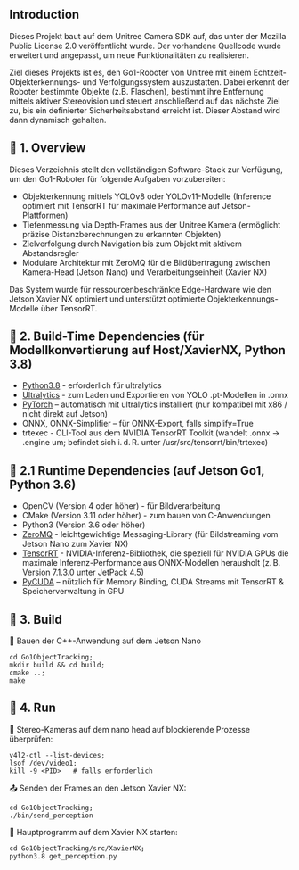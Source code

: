 Introduction
---

Dieses Projekt baut auf dem Unitree Camera SDK auf, das unter der Mozilla Public License 2.0 veröffentlicht wurde. Der vorhandene Quellcode wurde erweitert und angepasst, um neue Funktionalitäten zu realisieren.

Ziel dieses Projekts ist es, den Go1-Roboter von Unitree mit einem Echtzeit-Objekterkennungs- und Verfolgungssystem auszustatten. Dabei erkennt der Roboter bestimmte Objekte (z.B. Flaschen), bestimmt ihre Entfernung mittels aktiver Stereovision und steuert anschließend auf das nächste Ziel zu, bis ein definierter Sicherheitsabstand erreicht ist. Dieser Abstand wird dann dynamisch gehalten.

🧭 1. Overview
---

Dieses Verzeichnis stellt den vollständigen Software-Stack zur Verfügung, um den Go1-Roboter für folgende Aufgaben vorzubereiten:

- Objekterkennung mittels YOLOv8 oder YOLOv11-Modelle (Inference optimiert mit TensorRT für maximale Performance auf Jetson-Plattformen)
- Tiefenmessung via Depth-Frames aus der Unitree Kamera (ermöglicht präzise Distanzberechnungen zu erkannten Objekten)
- Zielverfolgung durch Navigation bis zum Objekt mit aktivem Abstandsregler
- Modulare Architektur mit ZeroMQ für die Bildübertragung zwischen Kamera-Head (Jetson Nano) und Verarbeitungseinheit (Xavier NX)

Das System wurde für ressourcenbeschränkte Edge-Hardware wie den Jetson Xavier NX optimiert und unterstützt optimierte Objekterkennungs-Modelle über TensorRT.

🔧 2. Build-Time Dependencies (für Modellkonvertierung auf Host/XavierNX, Python 3.8)
---

- [Python3.8](https://linuxize.com/post/how-to-install-python-3-8-on-ubuntu-18-04/) - erforderlich für ultralytics
- [Ultralytics](https://docs.ultralytics.com/de/quickstart/) - zum Laden und Exportieren von YOLO .pt-Modellen in .onnx
- [PyTorch](https://docs.ultralytics.com/de/guides/nvidia-jetson/#install-pytorch-and-torchvision) – automatisch mit ultralytics installiert (nur kompatibel mit x86 / nicht direkt auf Jetson)
- ONNX, ONNX-Simplifier – für ONNX-Export, falls simplify=True
- trtexec - CLI-Tool aus dem NVIDIA TensorRT Toolkit (wandelt .onnx → .engine um; befindet sich i. d. R. unter /usr/src/tensorrt/bin/trtexec)

🚀 2.1 Runtime Dependencies (auf Jetson Go1, Python 3.6)
---

- OpenCV (Version 4 oder höher) - für Bildverarbeitung
- CMake (Version 3.11 oder höher) - zum bauen von C-Anwendungen
- Python3 (Version 3.6 oder höher)
- [ZeroMQ](https://zeromq.org/get-started/) - leichtgewichtige Messaging-Library (für Bildstreaming vom Jetson Nano zum Xavier NX)
- [TensorRT](https://developer.nvidia.com/tensorrt) - NVIDIA-Inferenz-Bibliothek, die speziell für NVIDIA GPUs die maximale Inferenz-Performance aus ONNX-Modellen herausholt (z. B. Version 7.1.3.0 unter JetPack 4.5)
- [PyCUDA](https://wiki.tiker.net/PyCuda/Installation/Linux/) – nützlich für Memory Binding, CUDA Streams mit TensorRT & Speicherverwaltung in GPU

📁 3. Build 
---

🔨 Bauen der C++-Anwendung auf dem Jetson Nano
```
cd Go1ObjectTracking;
mkdir build && cd build;
cmake ..;
make
```

🚀 4. Run 
---

🎥 Stereo-Kameras auf dem nano head auf blockierende Prozesse überprüfen:
```
v4l2-ctl --list-devices;
lsof /dev/video1;
kill -9 <PID>   # falls erforderlich
```

📤 Senden der Frames an den Jetson Xavier NX:
```
cd Go1ObjectTracking; 
./bin/send_perception
```

🏁 Hauptprogramm auf dem Xavier NX starten:
```
cd Go1ObjectTracking/src/XavierNX; 
python3.8 get_perception.py
```